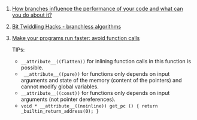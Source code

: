  1. [How branches influence the performance of your code and what can you do about it?](https://johnysswlab.com/how-branches-influence-the-performance-of-your-code-and-what-can-you-do-about-it/)
 2. [Bit Twiddling Hacks - branchless algorithms](https://graphics.stanford.edu/~seander/bithacks.html)
 3. [Make your programs run faster: avoid function calls](https://johnysswlab.com/make-your-programs-run-faster-avoid-function-calls/)
    
    TIPs:
     - `__attribute__((flatten))` for inlining function calls in this function is possible.
     - ` __attribute__((pure))` for functions only depends on input arguments and state of the memory (content of the pointers) and cannot
       modify global variables.
     - `__attribute__((const))` for functions only depends on input arguments (not pointer dereferences).
     - `void * __attribute__((noinline)) get_pc () { return _builtin_return_address(0); }`
